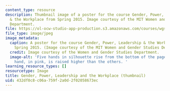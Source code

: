 ```yaml
---
content_type: resource
description: Thumbnail image of a poster for the course Gender, Power, Leadership
  & the Workplace from Spring 2015. Image courtesy of the MIT Women and Gender Studies
  Department.
file: https://ol-ocw-studio-app-production.s3.amazonaws.com/courses/wgs-150-gender-power-leadership-and-the-workplace-spring-2015/432df0c8c06a759f2a0d2f02058673ec_WGS-150s15-th.jpg
file_type: image/jpeg
image_metadata:
  caption: A poster for the course Gender, Power, Leadership & the Workplace from
    Spring 2015. (Image courtesy of the MIT Women and Gender Studies Department.)
  credit: Image courtesy of the Women and Gender Studies Department.
  image-alt: 'Five hands in silhouette rise from the bottom of the page. A larger
    hand, in pink, is raised higher than the others. '
learning_resource_types: []
resourcetype: Image
title: Gender, Power, Leadership and the Workplace (thumbnail)
uid: 432df0c8-c06a-759f-2a0d-2f02058673ec
---
```

